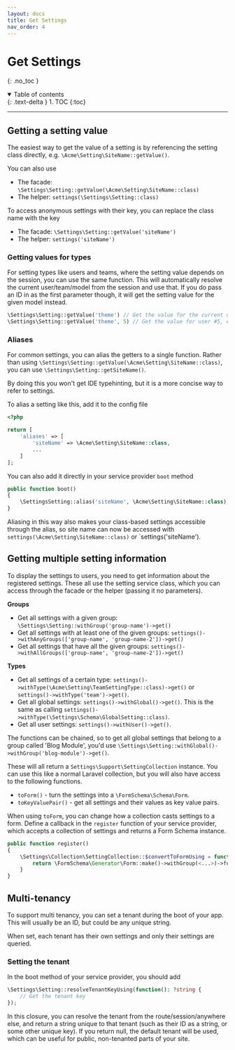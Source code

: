 ```yaml
---
layout: docs
title: Get Settings
nav_order: 4
---
```


# Get Settings
{: .no_toc }

<details open markdown="block">
  <summary>
    Table of contents
  </summary>
  {: .text-delta }
1. TOC
{:toc}
</details>

---

## Getting a setting value

The easiest way to get the value of a setting is by referencing the setting class directly, e.g. `\Acme\Setting\SiteName::getValue()`.

You can also use
- The facade: `\Settings\Setting::getValue(\Acme\Setting\SiteName::class)`
- The helper: `settings(\Settings\Setting::class)`

To access anonymous settings with their key, you can replace the class name with the key
- The facade: `\Settings\Setting::getValue('siteName')`
- The helper: `settings('siteName')`

### Getting values for types

For setting types like users and teams, where the setting value depends on the session, you can use the same function. This will automatically resolve the current user/team/model from the session and use that. If you do pass an ID in as the first parameter though, it will get the setting value for the given model instead.

```php
\Settings\Setting::getValue('theme') // Get the value for the current user, or the default if no-one is logged in
\Settings\Setting::getValue('theme', 5) // Get the value for user #5, even if someone else is logged in
```

### Aliases

For common settings, you can alias the getters to a single function. Rather than using `\Settings\Setting::getValue(\Acme\Setting\SiteName::class)`, you can use `\Settings\Setting::getSiteName()`.

By doing this you won't get IDE typehinting, but it is a more concise way to refer to settings.

To alias a setting like this, add it to the config file

```php
<?php

return [
    'aliases' => [
        'siteName' => \Acme\Setting\SiteName::class,
        ...
    ]
];
```

You can also add it directly in your service provider `boot` method

```php
public function boot()
{
    \SettingsSetting::alias('siteName', \Acme\Setting\SiteName::class);
}
```

Aliasing in this way also makes your class-based settings accessible through the alias, so site name can now be accessed with `settings(\Acme\Setting\SiteName::class)` or `settings('siteName').

## Getting multiple setting information

To display the settings to users, you need to get information about the registered settings. These all use the setting service class, which you can access through the facade or the helper (passing it no parameters).

**Groups**
- Get all settings with a given group: `\Settings\Setting::withGroup('group-name')->get()`
- Get all settings with at least one of the given groups: `settings()->withAnyGroups(['group-name', 'group-name-2'])->get()`
- Get all settings that have all the given groups: `settings()->withAllGroups(['group-name', 'group-name-2'])->get()`

**Types**
- Get all settings of a certain type: `settings()->withType(\Acme\Setting\TeamSettingType::class)->get()` or `settings()->withType('team')->get()`.
- Get all global settings: `settings()->withGlobal()->get()`. This is the same as calling `settings()->withType(\Settings\Schema\GlobalSetting::class)`.
- Get all user settings: `settings()->withUser()->get()`.

 
The functions can be chained, so to get all global settings that belong to a group called 'Blog Module', you'd use `\Settings\Setting::withGlobal()->withGroup('blog-module')->get()`.

These will all return a `Settings\Support\SettingCollection` instance. You can use this like a normal Laravel collection, but you will also have access to the following functions.

- `toForm()` - turn the settings into a `\FormSchema\Schema\Form`.
- `toKeyValuePair()` - get all settings and their values as key value pairs.

When using `toForm`, you can change how a collection casts settings to a form. Define a callback in the `register` function of your service provider, which accepts a collection of settings and returns a Form Schema instance.

```php
public function register()
{
    \Settings\Collection\SettingCollection::$convertToFormUsing = function(\Settings\Collection\SettingCollection $settings) {
        return \FormSchema\Generator\Form::make()->withGroup(<...>)->form();
    }
}
```

## Multi-tenancy

To support multi tenancy, you can set a tenant during the boot of your app. This will usually be an ID, but could be any unique string.

When set, each tenant has their own settings and only their settings are queried.

### Setting the tenant

In the boot method of your service provider, you should add

```php
\Settings\Setting::resolveTenantKeyUsing(function(): ?string {
    // Get the tenant key
});
```

In this closure, you can resolve the tenant from the route/session/anywhere else, and return a string unique to that tenant (such as their ID as a string, or some other unique key). If you return null, the default tenant will be used, which can be useful for public, non-tenanted parts of your site.
